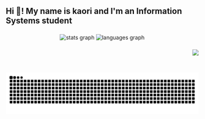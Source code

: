 <h2 align="left">Hi 👋! My name is kaori and I'm an Information Systems student</h2>

###

<div align="center">
  <img src="https://github-readme-stats.vercel.app/api?username=hazko-stack&hide_title=true&hide_rank=true&show_icons=true&include_all_commits=true&count_private=true&disable_animations=false&theme=dracula&locale=en&hide_border=false" height="150" alt="stats graph"  />
  <img src="https://github-readme-stats.vercel.app/api/top-langs?username=hazko-stack&locale=en&hide_title=false&layout=compact&card_width=320&langs_count=5&theme=dracula&hide_border=false" height="150" alt="languages graph"  />
</div>

###

<img align="right" height="60" src="https://media3.giphy.com/media/v1.Y2lkPTc5MGI3NjExaDNyMmk5ZTM2OG02ZTF0ZjNxOXU3Y2Nld2t6ZW55NG9iN3RkNzR1MiZlcD12MV9pbnRlcm5hbF9naWZfYnlfaWQmY3Q9Zw/2IudUHdI075HL02Pkk/giphy.gif"  />


###

<br clear="both">

<img src="https://raw.githubusercontent.com/hazko-stack/hazko-stack/output/snake.svg" alt="Snake animation" />

###
